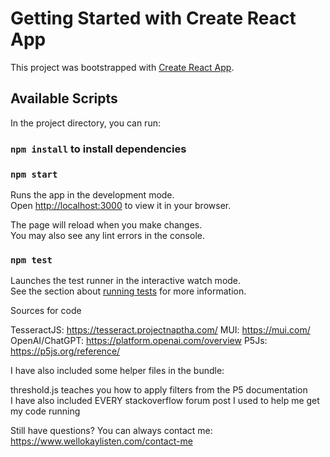 # Getting Started with Create React App

This project was bootstrapped with [Create React App](https://github.com/facebook/create-react-app).

## Available Scripts

In the project directory, you can run:

### `npm install` to install dependencies 

### `npm start`

Runs the app in the development mode.\
Open [http://localhost:3000](http://localhost:3000) to view it in your browser.

The page will reload when you make changes.\
You may also see any lint errors in the console.

### `npm test`

Launches the test runner in the interactive watch mode.\
See the section about [running tests](https://facebook.github.io/create-react-app/docs/running-tests) for more information.

Sources for code

TesseractJS: https://tesseract.projectnaptha.com/
MUI: https://mui.com/ 
OpenAI/ChatGPT: https://platform.openai.com/overview
P5Js: https://p5js.org/reference/ 


I have also included some helper files in the bundle: 

threshold.js teaches you how to apply filters from the P5 documentation  
I have also included EVERY stackoverflow forum post I used to help me get my code running 

Still have questions? You can always contact me: https://www.wellokaylisten.com/contact-me 
